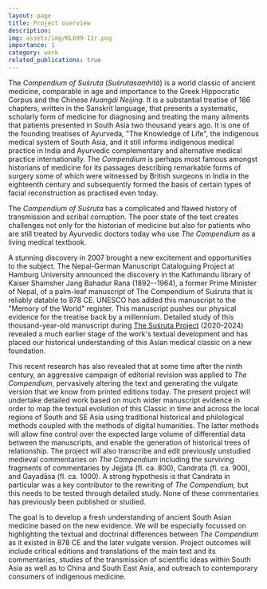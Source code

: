 ```yaml
---
layout: page
title: Project overview
description: 
img: assets/img/KL699-11r.png
importance: 1
category: work
related_publications: true
---
```

The *Compendium of Suśruta* (*Suśrutasaṃhitā*) is a world classic of ancient 
medicine, comparable in age and importance to the Greek Hippocratic Corpus and 
the Chinese *Huangdi Neijing*. It is a substantial treatise of 186 chapters, written in the Sanskrit 
language, that presents a systematic, scholarly form of medicine for diagnosing 
and treating the many ailments that patients presented in South Asia two 
thousand years ago. It is one of the founding treatises of Ayurveda, "The Knowledge of Life", the 
indigenous medical system of South Asia, and it still informs indigenous 
medical practice in India and Ayurvedic complementary and alternative 
medical practice internationally. The *Compendium* is perhaps most famous 
amongst historians of medicine for its passages describing remarkable forms 
of surgery some of which were witnessed by British surgeons in India in the 
eighteenth century and subsequently formed the basis of certain types of 
facial reconstruction as practised even today.

The *Compendium of Suśruta* has a complicated and flawed history of 
transmission and scribal corruption. The poor state of the text creates 
challenges not only for the historian of medicine but also for patients who are 
still treated by Ayurvedic doctors today who use *The Compendium* as a living 
medical textbook.

A stunning discovery in 2007 brought a new excitement and opportunities to 
the subject. The Nepal-German Manuscript Cataloguing Project at Hamburg 
University announced the discovery in the Kathmandu library of Kaiser 
Shamsher Jang Bahadur Rana (1892--1964), a former Prime Minister of Nepal, 
of a palm-leaf manuscript of The Compendium of Suśruta that is reliably 
datable to 878 CE. UNESCO has added this manuscript to the "Memory of the 
World" register. This manuscript pushes our physical evidence for the treatise 
back by a millennium. Detailed study of this thousand-year-old manuscript 
during [The Suśruta Project](http://sushrutaproject.org) (2020-2024) revealed a much earlier stage of the work's 
textual development and has placed our historical understanding of this Asian 
medical classic on a new foundation. 

This recent research has also revealed that at some time after the ninth 
century, an aggressive campaign of editorial revision was applied to *The* 
*Compendium*, pervasively altering the text and generating the vulgate 
version that we know from printed editions today.  The present project will 
undertake detailed work based on much wider manuscript evidence in order 
to map the textual evolution of this Classic in time and across the local 
regions of South and SE Asia using traditional historical and philological 
methods coupled with the methods of digital humanities. The 
latter methods will allow fine control over the expected large volume of 
differential data between the manuscripts, and enable the generation of 
historical trees of relationship. The project will also transcribe and edit 
previously unstudied medieval commentaries on *The Compendium* including 
the surviving fragments of commentaries by Jejjaṭa (fl. ca. 800), Candraṭa (fl. 
ca. 900), and Gayadāsa (fl. ca. 1000).  A strong hypothesis is that Candraṭa in 
particular was a key contributor to the rewriting of *The Compendium,* but this 
needs to be tested through detailed study.  None of these commentaries has 
previously been published or studied.

The goal is to develop a fresh understanding of ancient South Asian medicine 
based on the new evidence. We will be especially focussed on highlighting 
the textual and doctrinal differences between *The Compendium* as it existed 
in 878 CE and the later vulgate version. Project outcomes will include critical 
editions and translations of the main text and its commentaries, studies of 
the transmission of scientific ideas within South Asia as well as to China and 
South East Asia, and outreach to contemporary consumers of indigenous 
medicine.
